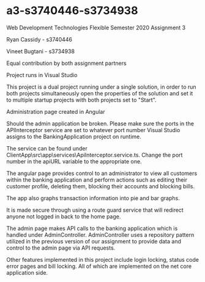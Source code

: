 # a3-s3740446-s3734938
Web Development Technologies Flexible Semester 2020 Assignment 3

Ryan Cassidy - s3740446

Vineet Bugtani - s3734938

Equal contribution by both assignment partners

Project runs in Visual Studio 

This project is a dual project running under a single solution, in order to run both projects simultaneously open the properties of the solution and set it to multiple startup projects with both projects set to "Start".

Administration page created in Angular

Should the admin application be broken. Please make sure the ports in the APIInterceptor service are set to whatever port number Visual Studio assigns to the BankingApplication project on runtime.

The service can be found under ClientApp\src\app\services\ApiInterceptor.service.ts. Change the port number in the apiURL variable to the appropriate one.

The angular page provides control to an administrator to view all customers within the banking application and perform actions such as editing their customer profile, deleting them, blocking their accounts and blocking bills.

The app also graphs transaction information into pie and bar graphs.

It is made secure through using a route guard service that will redirect anyone not logged in back to the home page.

The admin page makes API calls to the banking application which is handled under AdminController. AdminController uses a repository pattern utilized in the previous version of our assignment to provide data and control to the admin page via API requests. 

Other features implemented in this project include login locking, status code error pages and bill locking. All of which are implemented on the net core application side.
